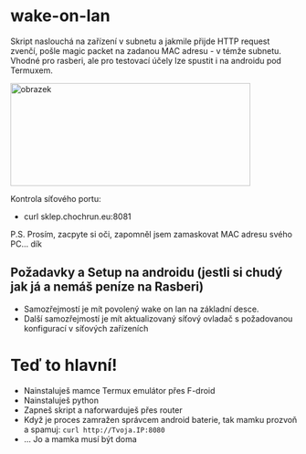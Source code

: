 # wake-on-lan

Skript naslouchá na zařízení v subnetu a jakmile přijde HTTP request zvenčí, pošle magic packet na zadanou MAC adresu - v témže subnetu. Vhodné pro rasberi, ale pro testovací účely lze spustit i na androidu pod Termuxem.

<img width="420" height="180" alt="obrazek" src="https://github.com/user-attachments/assets/1d9819c7-ff69-48b2-ac46-82a06a22450c" />

Kontrola síťového portu:
- curl sklep.chochrun.eu:8081 

P.S. Prosím, zacpyte si oči, zapomněl jsem zamaskovat MAC adresu svého PC... dík

## Požadavky a Setup na androidu (jestli si chudý jak já a nemáš peníze na Rasberi)
- Samozřejmostí je mít povolený wake on lan na základní desce.
- Další samozřejmostí je mít aktualizovaný síťový ovladač s požadovanou konfigurací v síťových zařízeních
# Teď to hlavní!
- Nainstaluješ mamce Termux emulátor přes F-droid
- Nainstaluješ python
- Zapneš skript a naforwarduješ přes router
- Když je proces zamražen správcem android baterie, tak mamku prozvoň a spamuj: `curl http://Tvoja.IP:8080`
- ... Jo a mamka musí být doma
